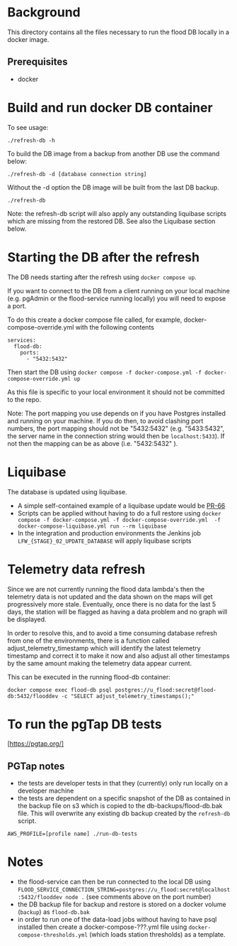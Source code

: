 # Background

This directory contains all the files necessary to run the flood DB locally in a docker image.

## Prerequisites

* docker

# Build and run docker DB container

To see usage:

`./refresh-db -h`

To build the DB image from a backup from another DB use the command below:

`./refresh-db -d [database connection string]`

Without the -d option the DB image will be built from the last DB backup.

`./refresh-db`

Note: the refresh-db script will also apply any outstanding liquibase scripts which are missing from the restored DB. See also the Liquibase section below.

# Starting the DB after the refresh

The DB needs starting after the refresh using `docker compose up`.

If you want to connect to the DB from a client running on your local machine (e.g. pgAdmin or the flood-service running locally) you will need to expose a port.

To do this create a docker compose file called, for example, docker-compose-override.yml with the following contents

```
services:
  flood-db:
    ports:
      - "5432:5432"
```

Then start the DB using `docker compose -f docker-compose.yml -f docker-compose-override.yml up`

As this file is specific to your local environment it should not be committed to the repo.

Note: The port mapping you use depends on if you have Postgres installed and running on your machine.  If you do then, to avoid clashing port numbers, the port mapping should not be "5432:5432" (e.g. "5433:5432", the server name in the connection string would then be `localhost:5433`).  If not then the mapping can be as above (i.e. "5432:5432" ).

# Liquibase

The database is updated using liquibase.

  * A simple self-contained example of a liquibase update would be [PR-66](https://github.com/DEFRA/flood-db/pull/66)
  * Scripts can be applied without having to do a full restore using `docker compose -f docker-compose.yml -f docker-compose-override.yml  -f docker-compose-liquibase.yml run --rm liquibase`
  * In the integration and production environments the Jenkins job `LFW_{STAGE}_02_UPDATE_DATABASE` will apply liquibase scripts  

# Telemetry data refresh

Since we are not currently running the flood data lambda's then the telemetry
data is not updated and the data shown on the maps will get progressively more
stale. Eventually, once there is no data for the last 5 days, the station will
be flagged as having a data problem and no graph will be displayed.

In order to resolve this, and to avoid a time consuming database refresh from
one of the environments, there is a function called adjust_telemetry_timestamp
which will identify the latest telemetry timestamp and correct it to make it now
and also adjust all other timestamps by the same amount making the telemetry
data appear current.

This can be executed in the running flood-db container:

`docker compose exec flood-db psql postgres://u_flood:secret@flood-db:5432/flooddev -c "SELECT adjust_telemetry_timestamps();"`

# To run the pgTap DB tests

[https://pgtap.org/]

## PGTap notes

* the tests are developer tests in that they (currently) only run locally on a developer machine
* the tests are dependent on a specific snapshot of the DB as contained in the backup file on s3 which is copied to the db-backups/flood-db.bak file. This will overwrite any existing db backup created by the `refresh-db` script.

```
AWS_PROFILE=[profile name] ./run-db-tests
```

# Notes

* the flood-service can then be run connected to the local DB using `FLOOD_SERVICE_CONNECTION_STRING=postgres://u_flood:secret@localhost:5432/flooddev node .` (see comments above on the port number)
* the DB backup file for backup and restore is stored on a docker volume (`backup`) as `flood-db.bak`
* in order to run one of the data-load jobs without having to have psql installed then create a docker-compose-???.yml
  file using `docker-compose-thresholds.yml` (which loads station thresholds) as a template.
